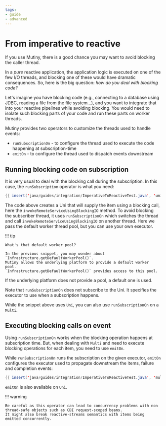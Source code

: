 ```yaml
---
tags:
- guide
- advanced
---
```


# From imperative to reactive

If you use Mutiny, there is a good chance you may want to avoid blocking the caller thread.

In a _pure_ reactive application, the application logic is executed on one of the few I/O threads, and blocking one of these would have dramatic consequences.
So, here is the big question: _how do you deal with blocking code?_

Let's imagine you have blocking code (e.g., connecting to a database using JDBC, reading a file from the file system...), and you want to integrate that into your reactive pipelines while avoiding blocking.
You would need to isolate such blocking parts of your code and run these parts on worker threads.

Mutiny provides two operators to customize the threads used to handle events:

* `runSubscriptionOn` - to configure the thread used to execute the code happening at subscription-time
* `emitOn` - to configure the thread used to dispatch events downstream

## Running blocking code on subscription

It is very usual to deal with the blocking call during the subscription.
In this case, the `runSubscription` operator is what you need:

```java linenums="1"
{{ insert('java/guides/integration/ImperativeToReactiveTest.java', 'uni-runSubscriptionOn') }}
```

The code above creates a Uni that will supply the item using a blocking call, here the `invokeRemoteServiceUsingBlockingIO` method.
To avoid blocking the subscriber thread, it uses `runSubscriptionOn` which switches the thread and call `invokeRemoteServiceUsingBlockingIO` on another thread.
Here we pass the default worker thread pool, but you can use your own executor.

!!! tip
    
    What's that default worker pool?
    
    In the previous snippet, you may wonder about `Infrastructure.getDefaultWorkerPool()`.
    Mutiny allows the underlying platform to provide a default worker pool.
    `Infrastructure.getDefaultWorkerPool()` provides access to this pool.

If the underlying platform does not provide a pool, a default one is used.

Note that `runSubscriptionOn` does not subscribe to the Uni.
It specifies the executor to use when a subscription happens.

While the snippet above uses `Uni`, you can also use `runSubscriptionOn` on a `Multi`.

## Executing blocking calls on event

Using `runSubscriptionOn` works when the blocking operation happens at subscription time.
But, when dealing with `Multi` and need to execute blocking operations for each item, you need to use `emitOn`.

While `runSubscriptionOn` runs the subscription on the given executor, `emitOn` configures the executor used to propagate downstream the items, failure and completion events:

```java linenums="1"
{{ insert('java/guides/integration/ImperativeToReactiveTest.java', 'multi-emitOn') }}
```

`emitOn` is also available on `Uni`.

!!! warning

    Be careful as this operator can lead to concurrency problems with non thread-safe objects such as CDI request-scoped beans.
    It might also break reactive-streams semantics with items being emitted concurrently.



